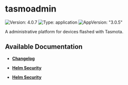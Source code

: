 # tasmoadmin

![Version: 4.0.7](https://img.shields.io/badge/Version-4.0.7-informational?style=flat-square) ![Type: application](https://img.shields.io/badge/Type-application-informational?style=flat-square) ![AppVersion: "3.0.5"](https://img.shields.io/badge/AppVersion-"3.0.5"-informational?style=flat-square)

A administrative platform for devices flashed with Tasmota.

## Available Documentation

- [**Changelog**](CHANGELOG)

- [**Helm Security**](container-security)

- [**Helm Security**](helm-security)

